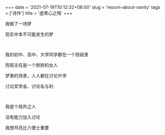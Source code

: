 +++
date = '2021-07-19T10:12:32+08:00'
slug = 'mourn-about-vanity'
tags = ['诗作']
title = '虚荣心之殇'
+++

我做了一场梦

现实中本不可能发生的梦

<br>

我的初中、高中、大学同学都在一个班级里

而班主任是一个胖胖的女人

梦里的场景，人人都在讨论升学

讨论奖学金、讨论名与利

<br>

我是个局外之人

没有能力加入讨论

我想月亮比六便士重要
